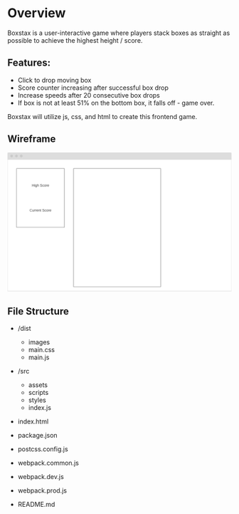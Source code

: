# Overview

Boxstax is a user-interactive game where players stack boxes as straight as possible to achieve the highest height / score. 

## Features: 
  * Click to drop moving box
  * Score counter increasing after successful box drop
  * Increase speeds after 20 consecutive box drops
  * If box is not at least 51% on the bottom box, it falls off -  game over.

Boxstax will utilize js, css, and html to create this frontend game. 

## Wireframe 
![Alt text](/dist/images/wireframe.png)

## File Structure
* /dist
  * images
  * main.css
  * main.js

* /src
  * assets
  * scripts
  * styles
  * index.js

* index.html
* package.json
* postcss.config.js
* webpack.common.js
* webpack.dev.js
* webpack.prod.js
* README.md
